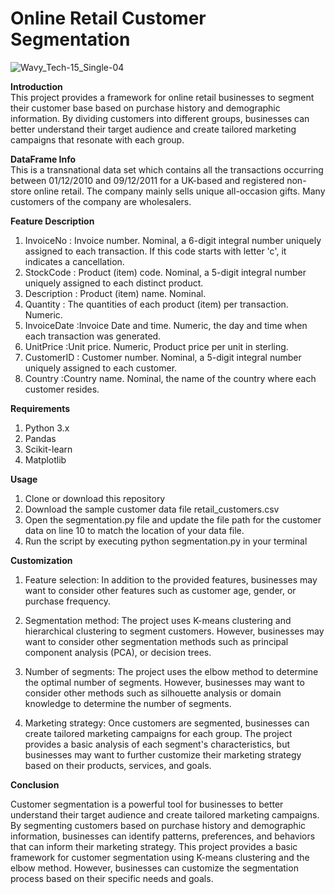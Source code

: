 # Online Retail Customer Segmentation

![Wavy_Tech-15_Single-04](https://user-images.githubusercontent.com/123230589/216259370-2d7fbc35-9c73-4e1e-8444-13909cab31f5.jpg)

**Introduction**\
This project provides a framework for online retail businesses to segment their customer base based on purchase history and demographic information. By dividing customers into different groups, businesses can better understand their target audience and create tailored marketing campaigns that resonate with each group.

**DataFrame Info**\
This is a transnational data set which contains all the transactions occurring between 01/12/2010 and 09/12/2011 for a UK-based and registered non-store online retail. The company mainly sells unique all-occasion gifts. Many customers of the company are wholesalers.

**Feature	Description**
1. InvoiceNo	  : Invoice number. Nominal, a 6-digit integral number uniquely assigned to each transaction. If this code starts with letter 'c', it indicates a    cancellation.
2. StockCode	  : Product (item) code. Nominal, a 5-digit integral number uniquely assigned to each distinct product.
3. Description :	Product (item) name. Nominal.
4. Quantity    :	The quantities of each product (item) per transaction. Numeric.
5. InvoiceDate	:Invoice Date and time. Numeric, the day and time when each transaction was generated.
6. UnitPrice	  :Unit price. Numeric, Product price per unit in sterling.
7. CustomerID	: Customer number. Nominal, a 5-digit integral number uniquely assigned to each customer.
8. Country	    :Country name. Nominal, the name of the country where each customer resides.

**Requirements**
1. Python 3.x
2. Pandas
3. Scikit-learn
4. Matplotlib

**Usage**
1. Clone or download this repository
2. Download the sample customer data file retail_customers.csv
3. Open the segmentation.py file and update the file path for the customer data on line 10 to match the location of your data file.
4. Run the script by executing python segmentation.py in your terminal

**Customization**
1. Feature selection: In addition to the provided features, businesses may want to consider other features such as customer age, gender, or purchase frequency.

2. Segmentation method: The project uses K-means clustering and hierarchical clustering to segment customers. However, businesses may want to consider other segmentation methods such as  principal component analysis (PCA), or decision trees.

3. Number of segments: The project uses the elbow method to determine the optimal number of segments. However, businesses may want to consider other methods such as silhouette analysis or domain knowledge to determine the number of segments.

4. Marketing strategy: Once customers are segmented, businesses can create tailored marketing campaigns for each group. The project provides a basic analysis of each segment's characteristics, but businesses may want to further customize their marketing strategy based on their products, services, and goals.

**Conclusion**

Customer segmentation is a powerful tool for businesses to better understand their target audience and create tailored marketing campaigns. By segmenting customers based on purchase history and demographic information, businesses can identify patterns, preferences, and behaviors that can inform their marketing strategy. This project provides a basic framework for customer segmentation using K-means clustering and the elbow method. However, businesses can customize the segmentation process based on their specific needs and goals.
